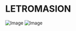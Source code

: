 # LETROMASION

![Image](https://github.com/user-attachments/assets/4e928cd2-d739-418d-911c-08fd16c3f2c8)
 
![Image](https://github.com/user-attachments/assets/f9d683ed-6d01-451a-ae02-05158075a9e4)
